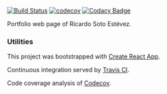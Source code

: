 [![Build Status](https://travis-ci.org/kriogenia/sotoestevezdotric.svg?branch=master)](https://travis-ci.org/kriogenia/sotoestevezdotric)
[![codecov](https://codecov.io/gh/kriogenia/sotoestevezdotric/branch/master/graph/badge.svg)](https://codecov.io/gh/kriogenia/sotoestevezdotric)
[![Codacy Badge](https://api.codacy.com/project/badge/Grade/458e6605276d4536ac2a6935916a1233)](https://www.codacy.com/manual/kriogenia/sotoestevezdotric?utm_source=github.com&amp;utm_medium=referral&amp;utm_content=kriogenia/sotoestevezdotric&amp;utm_campaign=Badge_Grade)

Portfolio web page of Ricardo Soto Estévez.

### Utilities

This project was bootstrapped with [Create React App](https://github.com/facebook/create-react-app).

Continuous integration served by [Travis CI](https://travis-ci.org/).

Code coverage analysis of [Codecov](https://codecov.io/).